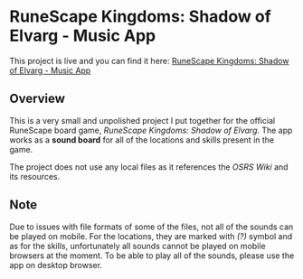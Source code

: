 # RuneScape Kingdoms: Shadow of Elvarg - Music App

This project is live and you can find it here: [RuneScape Kingdoms: Shadow of Elvarg - Music App](https://runescape-kingdoms.netlify.app/)

## Overview
This is a very small and unpolished project I put together for the official RuneScape board game, *RuneScape Kingdoms: Shadow of Elvarg*.
The app works as a **sound board** for all of the locations and skills present in the game.

The project does not use any local files as it references the *OSRS Wiki* and its resources.

## Note
Due to issues with file formats of some of the files, not all of the sounds can be played on mobile. For the locations, they are marked with *(?)* symbol and as for the skills, unfortunately all sounds cannot be played on mobile browsers at the moment. To be able to play all of the sounds, please use the app on desktop browser.

